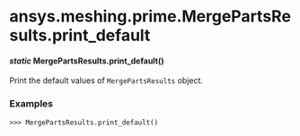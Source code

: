 # ansys.meshing.prime.MergePartsResults.print_default



#### *static* MergePartsResults.print_default()

Print the default values of `MergePartsResults` object.

### Examples

```pycon
>>> MergePartsResults.print_default()
```

<!-- !! processed by numpydoc !! -->
